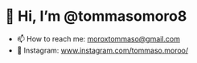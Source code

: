 # 👋 Hi, I’m @tommasomoro8
- 📫 How to reach me: moroxtommaso@gmail.com
- 👀 Instagram: www.instagram.com/tommaso.moroo/
